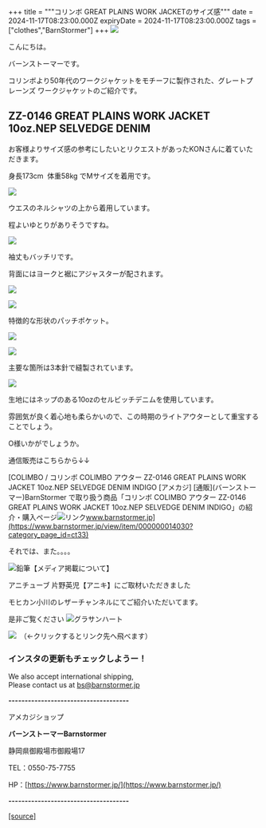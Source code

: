+++
title = """コリンボ GREAT PLAINS WORK JACKETのサイズ感"""
date = 2024-11-17T08:23:00.000Z
expiryDate = 2024-11-17T08:23:00.000Z
tags = ["clothes","BarnStormer"]
+++
[![](https://stat.ameba.jp/user_images/20231023/16/barnstormer-go/b2/03/p/o0420015015354743273.png)](https://ameblo.jp/barnstormer-go/entry-12825670498.html)

こんにちは。

バーンストーマーです。

コリンボより50年代のワークジャケットをモチーフに製作された、グレートプレーンズ ワークジャケットのご紹介です。

ZZ-0146 GREAT PLAINS WORK JACKET 10oz.NEP SELVEDGE DENIM
--------------------------------------------------------

お客様よりサイズ感の参考にしたいとリクエストがあったKONさんに着ていただきます。

身長173cm  体重58kg でMサイズを着用です。

[![](https://stat.ameba.jp/user_images/20241117/17/barnstormer-go/e6/16/j/o0466070015511105426.jpg)](https://stat.ameba.jp/user_images/20241117/17/barnstormer-go/e6/16/j/o0466070015511105426.jpg)

ウエスのネルシャツの上から着用しています。

程よいゆとりがありそうですね。

[![](https://stat.ameba.jp/user_images/20241117/17/barnstormer-go/7c/ed/j/o0466070015511105429.jpg)](https://stat.ameba.jp/user_images/20241117/17/barnstormer-go/7c/ed/j/o0466070015511105429.jpg)

袖丈もバッチリです。

背面にはヨークと裾にアジャスターが配されます。

[![](https://stat.ameba.jp/user_images/20241117/17/barnstormer-go/5a/9c/j/o0466070015511105434.jpg)](https://stat.ameba.jp/user_images/20241117/17/barnstormer-go/5a/9c/j/o0466070015511105434.jpg)

[![](https://stat.ameba.jp/user_images/20241117/17/barnstormer-go/85/6f/j/o0466070015511105444.jpg)](https://stat.ameba.jp/user_images/20241117/17/barnstormer-go/85/6f/j/o0466070015511105444.jpg)

特徴的な形状のパッチポケット。

[![](https://stat.ameba.jp/user_images/20241117/17/barnstormer-go/1e/1a/j/o0466070015511105437.jpg)](https://stat.ameba.jp/user_images/20241117/17/barnstormer-go/1e/1a/j/o0466070015511105437.jpg)

[![](https://stat.ameba.jp/user_images/20241117/17/barnstormer-go/5e/51/j/o0466070015511105441.jpg)](https://stat.ameba.jp/user_images/20241117/17/barnstormer-go/5e/51/j/o0466070015511105441.jpg)

主要な箇所は3本針で縫製されています。

[![](https://stat.ameba.jp/user_images/20241117/17/barnstormer-go/d1/cb/j/o0466070015511105447.jpg)](https://stat.ameba.jp/user_images/20241117/17/barnstormer-go/d1/cb/j/o0466070015511105447.jpg)

生地にはネップのある10ozのセルビッチデニムを使用しています。

雰囲気が良く着心地も柔らかいので、この時期のライトアウターとして重宝することでしょう。

O様いかがでしょうか。

通信販売はこちらから↓↓

[COLIMBO / コリンボ COLIMBO アウター ZZ-0146 GREAT PLAINS WORK JACKET 10oz.NEP SELVEDGE DENIM INDIGO \[アメカジ\] \[通販\](バーンストーマー)BarnStormer で取り扱う商品「コリンボ COLIMBO アウター ZZ-0146 GREAT PLAINS WORK JACKET 10oz.NEP SELVEDGE DENIM INDIGO」の紹介・購入ページ![リンク](https://c.stat100.ameba.jp/ameblo/symbols/v3.20.0/svg/gray/editor_link.svg)www.barnstormer.jp](https://www.barnstormer.jp/view/item/000000014030?category_page_id=ct33)

それでは、また。。。。

![鉛筆](https://stat100.ameba.jp/blog/ucs/img/char/char3/519.png)【メディア掲載について】

アニチューブ 片野英児【アニキ】にご取材いただきました

モヒカン小川のレザーチャンネルにてご紹介いただいてます。

是非ご覧ください ![グラサンハート](https://stat100.ameba.jp/blog/ucs/img/char/char3/148.png)

[![](https://stat.ameba.jp/user_images/20230412/16/barnstormer-go/6a/23/p/o0108010815269242493.png)](https://www.instagram.com/barnstormer_daily/)　（←クリックするとリンク先へ飛べます）

### インスタの更新もチェックしようー！

We also accept international shipping,  
Please contact us at bs@barnstormer.jp

**\-------------------------------------**

アメカジショップ

**バーンストーマーBarnstormer**

静岡県御殿場市御殿場17

TEL：0550-75-7755

HP：[https://www.barnstormer.jp/](https://www.barnstormer.jp/)

**\-------------------------------------**

[[source]](https://ameblo.jp/barnstormer-go/entry-12875361635.html)

